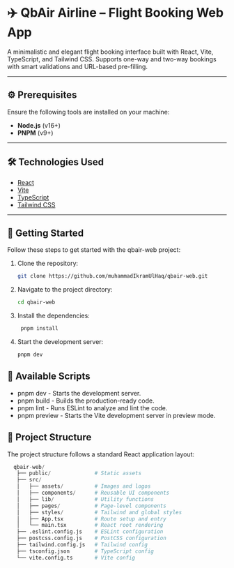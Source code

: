 # ✈️ QbAir Airline – Flight Booking Web App

A minimalistic and elegant flight booking interface built with React, Vite, TypeScript, and Tailwind CSS. Supports one-way and two-way bookings with smart validations and URL-based pre-filling.

---

## ⚙️ Prerequisites

Ensure the following tools are installed on your machine:

- **Node.js** (v16+)
- **PNPM** (v9+)

---

## 🛠️ Technologies Used

- [React](https://reactjs.org/)
- [Vite](https://vitejs.dev/)
- [TypeScript](https://www.typescriptlang.org/)
- [Tailwind CSS](https://tailwindcss.com/)

---

## 🚀 Getting Started

Follow these steps to get started with the qbair-web project:

1. Clone the repository:

   ```bash
   git clone https://github.com/muhammadIkramUlHaq/qbair-web.git
   ```

2. Navigate to the project directory:

   ```bash
   cd qbair-web
   ```

3. Install the dependencies:

   ```bash
    pnpm install
   ```

4. Start the development server:

   ```bash
   pnpm dev
   ```

## 📜 Available Scripts

- pnpm dev - Starts the development server.
- pnpm build - Builds the production-ready code.
- pnpm lint - Runs ESLint to analyze and lint the code.
- pnpm preview - Starts the Vite development server in preview mode.

## 📂 Project Structure

The project structure follows a standard React application layout:

```python
  qbair-web/
   ├── public/              # Static assets
   ├── src/
   │   ├── assets/          # Images and logos
   │   ├── components/      # Reusable UI components
   │   ├── lib/             # Utility functions
   │   ├── pages/           # Page-level components
   │   ├── styles/          # Tailwind and global styles
   │   ├── App.tsx          # Route setup and entry
   │   └── main.tsx         # React root rendering
   ├── .eslint.config.js    # ESLint configuration
   ├── postcss.config.js    # PostCSS configuration
   ├── tailwind.config.js   # Tailwind config
   ├── tsconfig.json        # TypeScript config
   └── vite.config.ts       # Vite config
```
